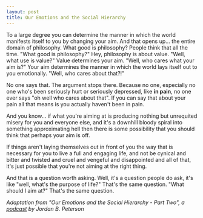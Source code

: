 ```yaml
---
layout: post
title: Our Emotions and the Social Hierarchy
---
```


To a large degree you can determine the manner in which the world manifests itself to you by changing your aim. And that opens up... the entire domain of philosophy. What good is philosophy? People think that all the time. "What good is philosophy?" Hey, philosophy is about value. "Well, what use is value?" Value determines your aim. "Well, who cares what your aim is?" Your aim determines the manner in which the world lays itself out to you emotionally. "Well, who cares about that?!"

No one says that. The argument stops there. Because no one, especially no one who's been seriously hurt or seriously depressed, like **in pain**, no one ever says "oh well who cares about that". If you can say that about your pain all that means is you actually haven't been in pain.

And you know... if what you're aiming at is producing nothing but unrequited misery for you and everyone else, and it's a downhill bloody spiral into something approximating hell then there is some possibility that you should think that perhaps your aim is off.

If things aren't laying themselves out in front of you the way that is necessary for you to live a full and engaging life, and not be cynical and bitter and twisted and cruel and vengeful and disappointed and all of that, it's just possible that you're not aiming at the right thing.

And that is a question worth asking. Well, it's a question people do ask, it's like "well, what's the purpose of life?" That's the same question. "What should I aim at?" That's the same question.


_Adaptation from "Our Emotions and the Social Hierarchy - Part Two", a [podcast](https://spoti.fi/2YQTxNS) by Jordan B. Peterson_
